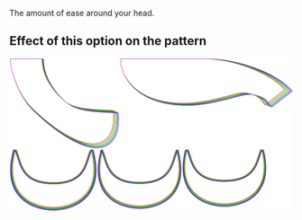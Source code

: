 The amount of ease around your head.

## Effect of this option on the pattern

![This image shows the effect of this option by superimposing several variants that have a different value for this option](florent_headease_sample.svg "Effect of this option on the pattern")
